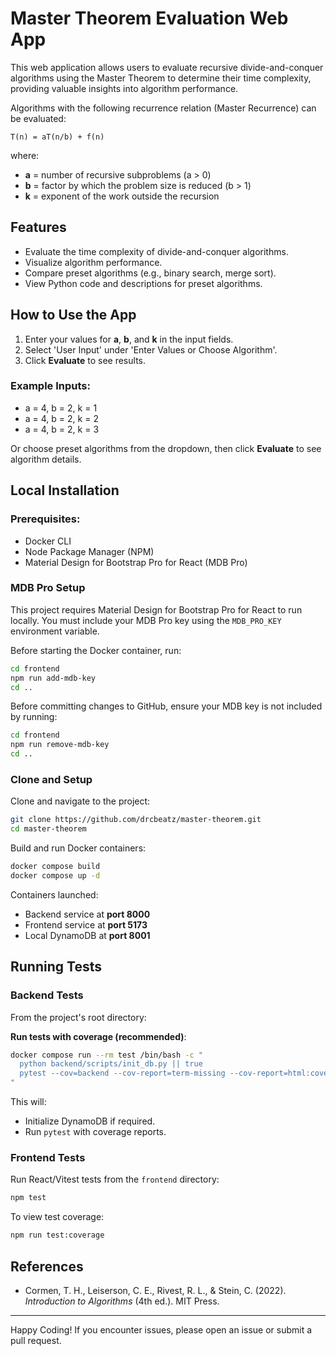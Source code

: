 # Master Theorem Evaluation Web App

This web application allows users to evaluate recursive divide-and-conquer algorithms using the Master Theorem to determine their time complexity, providing valuable insights into algorithm performance.

Algorithms with the following recurrence relation (Master Recurrence) can be evaluated:

```
T(n) = aT(n/b) + f(n)
```

where:

- **a** = number of recursive subproblems (a > 0)
- **b** = factor by which the problem size is reduced (b > 1)
- **k** = exponent of the work outside the recursion

## Features

- Evaluate the time complexity of divide-and-conquer algorithms.
- Visualize algorithm performance.
- Compare preset algorithms (e.g., binary search, merge sort).
- View Python code and descriptions for preset algorithms.

## How to Use the App

1. Enter your values for **a**, **b**, and **k** in the input fields.
2. Select 'User Input' under 'Enter Values or Choose Algorithm'.
3. Click **Evaluate** to see results.

### Example Inputs:

- a = 4, b = 2, k = 1
- a = 4, b = 2, k = 2
- a = 4, b = 2, k = 3

Or choose preset algorithms from the dropdown, then click **Evaluate** to see algorithm details.

## Local Installation

### Prerequisites:

- Docker CLI
- Node Package Manager (NPM)
- Material Design for Bootstrap Pro for React (MDB Pro)

### MDB Pro Setup

This project requires Material Design for Bootstrap Pro for React to run locally. You must include your MDB Pro key using the `MDB_PRO_KEY` environment variable.

Before starting the Docker container, run:

```bash
cd frontend
npm run add-mdb-key
cd ..
```

Before committing changes to GitHub, ensure your MDB key is not included by running:

```bash
cd frontend
npm run remove-mdb-key
cd ..
```

### Clone and Setup

Clone and navigate to the project:

```bash
git clone https://github.com/drcbeatz/master-theorem.git
cd master-theorem
```

Build and run Docker containers:

```bash
docker compose build
docker compose up -d
```

Containers launched:

- Backend service at **port 8000**
- Frontend service at **port 5173**
- Local DynamoDB at **port 8001**

## Running Tests

### Backend Tests

From the project's root directory:

**Run tests with coverage (recommended)**:

```bash
docker compose run --rm test /bin/bash -c "
  python backend/scripts/init_db.py || true
  pytest --cov=backend --cov-report=term-missing --cov-report=html:coverage/html backend/tests
"
```

This will:

- Initialize DynamoDB if required.
- Run `pytest` with coverage reports.

### Frontend Tests

Run React/Vitest tests from the `frontend` directory:

```bash
npm test
```

To view test coverage:

```bash
npm run test:coverage
```

## References

- Cormen, T. H., Leiserson, C. E., Rivest, R. L., & Stein, C. (2022). _Introduction to Algorithms_ (4th ed.). MIT Press.

---

Happy Coding! If you encounter issues, please open an issue or submit a pull request.
